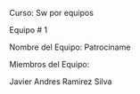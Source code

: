 Curso: Sw por equipos

Equipo # 1

Nombre del Equipo: Patrociname

Miembros del Equipo:

Javier Andres Ramirez Silva